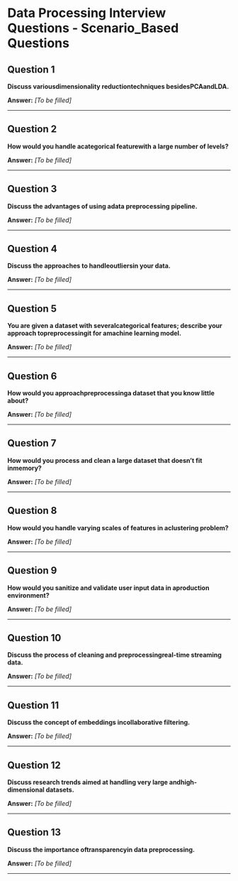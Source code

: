 # Data Processing Interview Questions - Scenario_Based Questions

## Question 1

**Discuss variousdimensionality reductiontechniques besidesPCAandLDA.**

**Answer:** _[To be filled]_

---

## Question 2

**How would you handle acategorical featurewith a large number of levels?**

**Answer:** _[To be filled]_

---

## Question 3

**Discuss the advantages of using adata preprocessing pipeline.**

**Answer:** _[To be filled]_

---

## Question 4

**Discuss the approaches to handleoutliersin your data.**

**Answer:** _[To be filled]_

---

## Question 5

**You are given a dataset with severalcategorical features; describe your approach topreprocessingit for amachine learning model.**

**Answer:** _[To be filled]_

---

## Question 6

**How would you approachpreprocessinga dataset that you know little about?**

**Answer:** _[To be filled]_

---

## Question 7

**How would you process and clean a large dataset that doesn’t fit inmemory?**

**Answer:** _[To be filled]_

---

## Question 8

**How would you handle varying scales of features in aclustering problem?**

**Answer:** _[To be filled]_

---

## Question 9

**How would you sanitize and validate user input data in aproduction environment?**

**Answer:** _[To be filled]_

---

## Question 10

**Discuss the process of cleaning and preprocessingreal-time streaming data.**

**Answer:** _[To be filled]_

---

## Question 11

**Discuss the concept of embeddings incollaborative filtering.**

**Answer:** _[To be filled]_

---

## Question 12

**Discuss research trends aimed at handling very large andhigh-dimensional datasets.**

**Answer:** _[To be filled]_

---

## Question 13

**Discuss the importance oftransparencyin data preprocessing.**

**Answer:** _[To be filled]_

---

